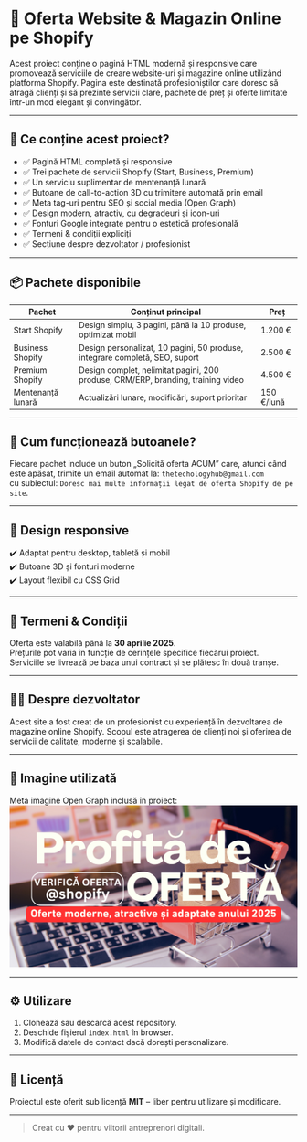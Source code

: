 # 🛒 Oferta Website & Magazin Online pe Shopify

Acest proiect conține o pagină HTML modernă și responsive care promovează serviciile de creare website-uri și magazine online utilizând platforma Shopify. Pagina este destinată profesioniștilor care doresc să atragă clienți și să prezinte servicii clare, pachete de preț și oferte limitate într-un mod elegant și convingător.

---

## 🔧 Ce conține acest proiect?

- ✅ Pagină HTML completă și responsive
- ✅ Trei pachete de servicii Shopify (Start, Business, Premium)
- ✅ Un serviciu suplimentar de mentenanță lunară
- ✅ Butoane de call-to-action 3D cu trimitere automată prin email
- ✅ Meta tag-uri pentru SEO și social media (Open Graph)
- ✅ Design modern, atractiv, cu degradeuri și icon-uri
- ✅ Fonturi Google integrate pentru o estetică profesională
- ✅ Termeni & condiții expliciți
- ✅ Secțiune despre dezvoltator / profesionist

---

## 📦 Pachete disponibile

| Pachet             | Conținut principal                                                                 | Preț     |
|--------------------|------------------------------------------------------------------------------------|----------|
| Start Shopify      | Design simplu, 3 pagini, până la 10 produse, optimizat mobil                      | 1.200 €  |
| Business Shopify   | Design personalizat, 10 pagini, 50 produse, integrare completă, SEO, suport       | 2.500 €  |
| Premium Shopify    | Design complet, nelimitat pagini, 200 produse, CRM/ERP, branding, training video  | 4.500 €  |
| Mentenanță lunară  | Actualizări lunare, modificări, suport prioritar                                  | 150 €/lună |

---

## 📧 Cum funcționează butoanele?

Fiecare pachet include un buton „Solicită oferta ACUM” care, atunci când este apăsat, trimite un email automat la:
`thetechologyhub@gmail.com`  
cu subiectul: `Doresc mai multe informații legat de oferta Shopify de pe site`.

---

## 📱 Design responsive

✔️ Adaptat pentru desktop, tabletă și mobil  
✔️ Butoane 3D și fonturi moderne  
✔️ Layout flexibil cu CSS Grid

---

## 📅 Termeni & Condiții

Oferta este valabilă până la **30 aprilie 2025**.  
Prețurile pot varia în funcție de cerințele specifice fiecărui proiect.  
Serviciile se livrează pe baza unui contract și se plătesc în două tranșe.

---

## 👨‍💻 Despre dezvoltator

Acest site a fost creat de un profesionist cu experiență în dezvoltarea de magazine online Shopify. Scopul este atragerea de clienți noi și oferirea de servicii de calitate, moderne și scalabile.

---

## 🔗 Imagine utilizată

Meta imagine Open Graph inclusă în proiect:  
![Oferta Shopify](https://raw.githubusercontent.com/TheTechology/ofertashopify/main/OFERTA%20shopify.png)

---

## ⚙️ Utilizare

1. Clonează sau descarcă acest repository.
2. Deschide fișierul `index.html` în browser.
3. Modifică datele de contact dacă dorești personalizare.

---

## 📄 Licență

Proiectul este oferit sub licență **MIT** – liber pentru utilizare și modificare.

---

> Creat cu ❤️ pentru viitorii antreprenori digitali.
